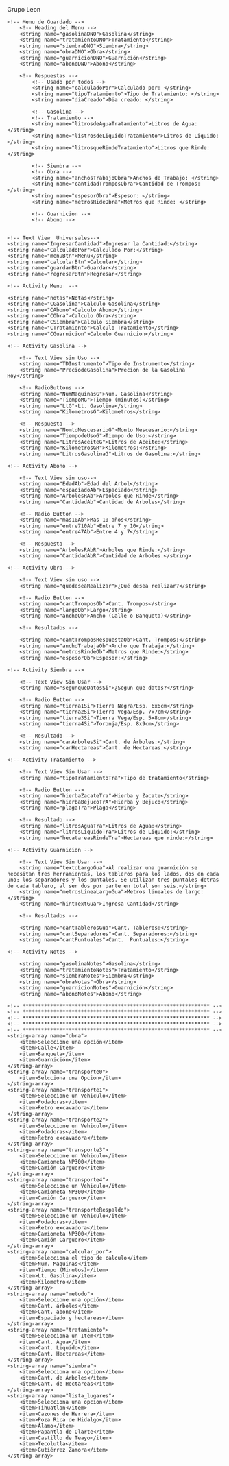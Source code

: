 <resources>
    <string name="app_name">Grupo Leon</string>
    <!-- TODO: Remove or change this placeholder text -->

    <!-- Menu de Guardado -->
        <!-- Heading del Menu -->
        <string name="gasolinaDNO">Gasolina</string>
        <string name="tratamientoDNO">Tratamiento</string>
        <string name="siembraDNO">Siembra</string>
        <string name="obraDNO">Obra</string>
        <string name="guarnicionDNO">Guarnición</string>
        <string name="abonoDNO">Abono</string>

        <!-- Respuestas -->
            <!-- Usado por todos -->
            <string name="calculadoPor">Calculado por: </string>
            <string name="tipoTratamiento">Tipo de Tratamiento: </string>
            <string name="diaCreado">Dia creado: </string>

            <!-- Gasolina -->
            <!-- Tratamiento -->
            <string name="litrosdeAguaTratamiento">Litros de Agua: </string>
            <string name="listrosdeLiquidoTratamiento">Litros de Liquido: </string>
            <string name="litrosqueRindeTratamiento">Litros que Rinde: </string>

            <!-- Siembra -->
            <!-- Obra -->
            <string name="anchosTrabajoObra">Anchos de Trabajo: </string>
            <string name="cantidadTromposObra">Cantidad de Trompos: </string>
            <string name="espesorObra">Espesor: </string>
            <string name="metrosRideObra">Metros que Rinde: </string>

            <!-- Guarnicion -->
            <!-- Abono -->


    <!-- Text View  Universales-->
    <string name="IngresarCantidad">Ingresar la Cantidad:</string>
    <string name="CalculadoPor">Calculado Por:</string>
    <string name="menuBtn">Menu</string>
    <string name="calcularBtn">Calcular</string>
    <string name="guardarBtn">Guardar</string>
    <string name="regresarBtn">Regresar</string>

    <!-- Activity Menu  -->

    <string name="notas">Notas</string>
    <string name="CGasolina">Calculo Gasolina</string>
    <string name="CAbono">Calculo Abono</string>
    <string name="CObra">Calculo Obra</string>
    <string name="CSiembra">Calculo Siembra</string>
    <string name="CTratamiento">Calculo Tratamiento</string>
    <string name="CGuarnicion">Calculo Guarnicion</string>

    <!-- Activity Gasolina -->

        <!-- Text View sin Uso -->
        <string name="TDInstrumento">Tipo de Instrumento</string>
        <string name="PreciodeGasolina">Precion de la Gasolina Hoy</string>

        <!-- RadioButtons -->
        <string name="NumMaquinasG">Num. Gasolina</string>
        <string name="TiempoMG">Tiempo (minutos)</string>
        <string name="LtG">Lt. Gasolina</string>
        <string name="KilometrosG">Kilometros</string>

        <!-- Respuesta -->
        <string name="NomtoNescesarioG">Monto Nescesario:</string>
        <string name="TiempodeUsoG">Tiempo de Uso:</string>
        <string name="LitrosAceiteG">Litros de Aceite:</string>
        <string name="KilometrosGR">Kilometros:</string>
        <string name="LitrosGasolinaG">Litros de Gasolina:</string>

    <!-- Activity Abono -->

        <!-- Text View sin uso-->
        <string name="EdadAb">Edad del Arbol</string>
        <string name="espaciadoAb">Espaciado</string>
        <string name="ArbolesRAb">Arboles que Rinde</string>
        <string name="CantidadAb">Cantidad de Arboles</string>

        <!-- Radio Button -->
        <string name="mas10Ab">Mas 10 años</string>
        <string name="entre710Ab">Entre 7 y 10</string>
        <string name="entre47Ab">Entre 4 y 7</string>

        <!-- Respuesta -->
        <string name="ArbolesRAbR">Arboles que Rinde:</string>
        <string name="CantidadAbR">Cantidad de Arboles:</string>

    <!-- Activity Obra -->

        <!-- Text View sin uso -->
        <string name="quedeseaRealizar">¿Qué desea realizar?</string>

        <!-- Radio Button -->
        <string name="cantTromposOb">Cant. Trompos</string>
        <string name="largoOb">Largo</string>
        <string name="anchoOb">Ancho (Calle o Banqueta)</string>

        <!-- Resultados -->

        <string name="camtTromposRespuestaOb">Cant. Trompos:</string>
        <string name="anchoTrabajaOb">Ancho que Trabaja:</string>
        <string name="metrosRindeOb">Metros que Rinde:</string>
        <string name="espesorOb">Espesor:</string>

    <!-- Activity Siembra -->

        <!-- Text View Sin Usar -->
        <string name="segunqueDatosSi">¿Segun que datos?</string>

        <!-- Radio Button -->
        <string name="tierra1Si">Tierra Negra/Esp. 6x6cm</string>
        <string name="tierra2Si">Tierra Vega/Esp. 7x7cm</string>
        <string name="tierra3Si">Tierra Vega/Esp. 5x8cm</string>
        <string name="tierra4Si">Toronja/Esp. 8x9cm</string>

        <!-- Resultado -->
        <string name="canArbolesSi">Cant. de Árboles:</string>
        <string name="canHectareas">Cant. de Hectareas:</string>

    <!-- Activity Tratamiento -->

        <!-- Text View Sin Usar -->
        <string name="tipoTratamientoTra">Tipo de tratamiento</string>

        <!-- Radio Button -->
        <string name="hierbaZacateTra">Hierba y Zacate</string>
        <string name="hierbaBejucoTrA">Hierba y Bejuco</string>
        <string name="plagaTra">Plaga</string>

        <!-- Resultado -->
        <string name="litrosAguaTra">Litros de Agua:</string>
        <string name="litrosLiquidoTra">Litros de Liquido:</string>
        <string name="hecatareasRindeTra">Hectareas que rinde:</string>

    <!-- Activity Guarnicion -->

        <!-- Text View Sin Usar -->
        <string name="textoLargoGua">Al realizar una guarnición se necesitan tres herramientas, los tableros para los lados, dos en cada uno; los separadores y los puntales. Se utilizan tres puntales detras de cada tablero, al ser dos por parte en total son seis.</string>
        <string name="metrosLineaLargoGua">Metros lineales de largo:</string>
        <string name="hintTextGua">Ingresa Cantidad</string>

        <!-- Resultados -->

        <string name="cantTablerosGua">Cant. Tableros:</string>
        <string name="cantSeparadores">Cant. Separadores:</string>
        <string name="cantPuntuales">Cant.  Puntuales:</string>

    <!-- Activity Notes -->

        <string name="gasolinaNotes">Gasolina</string>
        <string name="tratamientoNotes">Tratamiento</string>
        <string name="siembraNotes">Siembra</string>
        <string name="obraNotas">Obra</string>
        <string name="guarnicionNotes">Guarnición</string>
        <string name="abonoNotes">Abono</string>

    <!-- ************************************************************* -->
    <!-- ************************************************************* -->
    <!-- ************************************************************* -->
    <!-- ************************************************************* -->
    <!-- ************************************************************* -->
    <string-array name="obra">
        <item>Seleccione una opción</item>
        <item>Calle</item>
        <item>Banqueta</item>
        <item>Guarnición</item>
    </string-array>
    <string-array name="transporte0">
        <item>Selcciona una Opcion</item>
    </string-array>
    <string-array name="transporte1">
        <item>Seleccione un Vehiculo</item>
        <item>Podadoras</item>
        <item>Retro excavadora</item>
    </string-array>
    <string-array name="transporte2">
        <item>Seleccione un Vehiculo</item>
        <item>Podadoras</item>
        <item>Retro excavadora</item>
    </string-array>
    <string-array name="transporte3">
        <item>Seleccione un Vehiculo</item>
        <item>Camioneta NP300</item>
        <item>Camión Carguero</item>
    </string-array>
    <string-array name="transporte4">
        <item>Seleccione un Vehiculo</item>
        <item>Camioneta NP300</item>
        <item>Camión Carguero</item>
    </string-array>
    <string-array name="transporteRespaldo">
        <item>Seleccione un Vehiculo</item>
        <item>Podadoras</item>
        <item>Retro excavadora</item>
        <item>Camioneta NP300</item>
        <item>Camión Carguero</item>
    </string-array>
    <string-array name="calcular_por">
        <item>Selecciona el tipo de calculo</item>
        <item>Num. Maquinas</item>
        <item>Tiempo (Minutos)</item>
        <item>Lt. Gasolina</item>
        <item>Kilometro</item>
    </string-array>
    <string-array name="metodo">
        <item>Seleccione una opción</item>
        <item>Cant. árboles</item>
        <item>Cant. abono</item>
        <item>Espaciado y hectareas</item>
    </string-array>
    <string-array name="tratamiento">
        <item>Selecciona un Item</item>
        <item>Cant. Agua</item>
        <item>Cant. Liquido</item>
        <item>Cant. Hectareas</item>
    </string-array>
    <string-array name="siembra">
        <item>Selecciona una opcion</item>
        <item>Cant. de Árboles</item>
        <item>Cant. de Hectareas</item>
    </string-array>
    <string-array name="lista_lugares">
        <item>Selecciona una opcion</item>
        <item>Tihuatlan</item>
        <item>Cazones de Herrera</item>
        <item>Poza Rica de Hidalgo</item>
        <item>Álamo</item>
        <item>Papantla de Olarte</item>
        <item>Castillo de Teayo</item>
        <item>Tecolutla</item>
        <item>Gutiérrez Zamora</item>
    </string-array>
</resources>
